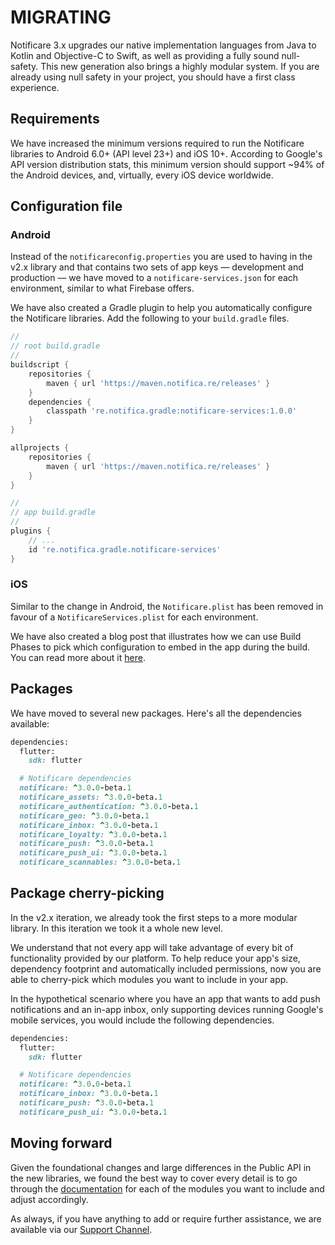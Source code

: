 # MIGRATING

Notificare 3.x upgrades our native implementation languages from Java to Kotlin and Objective-C to Swift, as well as providing a fully sound null-safety. This new generation also brings a highly modular system.
If you are already using null safety in your project, you should have a first class experience.

## Requirements

We have increased the minimum versions required to run the Notificare libraries to Android 6.0+ (API level 23+) and iOS 10+. According to Google's API version distribution stats, this minimum version should support ~94% of the Android devices, and, virtually, every iOS device worldwide.

## Configuration file

### Android

Instead of the `notificareconfig.properties` you are used to having in the v2.x library and that contains two sets of app keys — development and production — we have moved to a `notificare-services.json` for each environment, similar to what Firebase offers.

We have also created a Gradle plugin to help you automatically configure the Notificare libraries. Add the following to your `build.gradle` files.

```gradle
//
// root build.gradle
//
buildscript {
    repositories {
        maven { url 'https://maven.notifica.re/releases' }
    }
    dependencies {
        classpath 're.notifica.gradle:notificare-services:1.0.0'
    }
}

allprojects {
    repositories {
        maven { url 'https://maven.notifica.re/releases' }
    }
}

//
// app build.gradle
//
plugins {
    // ...
    id 're.notifica.gradle.notificare-services'
}
```

### iOS

Similar to the change in Android, the `Notificare.plist` has been removed in favour of a `NotificareServices.plist` for each environment.

We have also created a blog post that illustrates how we can use Build Phases to pick which configuration to embed in the app during the build. You can read more about it [here](https://notificare.com/blog/2021/12/17/Configuration-files-in-a-multiple-environment-app).

## Packages

We have moved to several new packages. Here's all the dependencies available:

```ruby
dependencies:
  flutter:
    sdk: flutter

  # Notificare dependencies
  notificare: ^3.0.0-beta.1
  notificare_assets: ^3.0.0-beta.1
  notificare_authentication: ^3.0.0-beta.1
  notificare_geo: ^3.0.0-beta.1
  notificare_inbox: ^3.0.0-beta.1
  notificare_loyalty: ^3.0.0-beta.1
  notificare_push: ^3.0.0-beta.1
  notificare_push_ui: ^3.0.0-beta.1
  notificare_scannables: ^3.0.0-beta.1
```

## Package cherry-picking

In the v2.x iteration, we already took the first steps to a more modular library. In this iteration we took it a whole new level.

We understand that not every app will take advantage of every bit of functionality provided by our platform. To help reduce your app's size, dependency footprint and automatically included permissions, now you are able to cherry-pick which modules you want to include in your app.

In the hypothetical scenario where you have an app that wants to add push notifications and an in-app inbox, only supporting devices running Google's mobile services, you would include the following dependencies.

```ruby
dependencies:
  flutter:
    sdk: flutter

  # Notificare dependencies
  notificare: ^3.0.0-beta.1
  notificare_inbox: ^3.0.0-beta.1
  notificare_push: ^3.0.0-beta.1
  notificare_push_ui: ^3.0.0-beta.1
```

## Moving forward

Given the foundational changes and large differences in the Public API in the new libraries, we found the best way to cover every detail is to go through the [documentation](https://docs.notifica.re/sdk/v3/flutter/implementation) for each of the modules you want to include and adjust accordingly.

As always, if you have anything to add or require further assistance, we are available via our [Support Channel](mailto:support@notifica.re).
